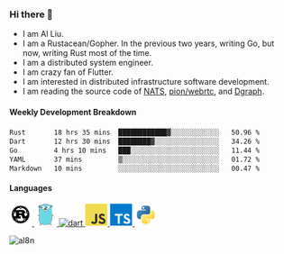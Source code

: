 ### Hi there 👋

<!--
**al8n/al8n** is a ✨ _special_ ✨ repository because its `README.md` (this file) appears on your GitHub profile.

Here are some ideas to get you started:

- 🔭 I’m currently working on ...
- 🌱 I’m currently learning ...
- 👯 I’m looking to collaborate on ...
- 🤔 I’m looking for help with ...
- 💬 Ask me about ...
- 📫 How to reach me: ...
- 😄 Pronouns: ...
- ⚡ Fun fact: ...
-->


- I am Al Liu.
- I am a Rustacean/Gopher. In the previous two years, writing Go, but now, writing Rust most of the time.
- I am a distributed system engineer.
- I am crazy fan of Flutter.
- I am interested in distributed infrastructure software development.
- I am reading the source code of [NATS](https://github.com/nats-io/nats-server), [pion/webrtc](https://github.com/pion/webrtc), and [Dgraph](https://github.com/dgraph/dgraph).

#### Weekly Development Breakdown

<!--START_SECTION:waka-->
```text
Rust       18 hrs 35 mins  ████████████▓░░░░░░░░░░░░   50.96 % 
Dart       12 hrs 30 mins  ████████▓░░░░░░░░░░░░░░░░   34.26 % 
Go         4 hrs 10 mins   ███░░░░░░░░░░░░░░░░░░░░░░   11.44 % 
YAML       37 mins         ▒░░░░░░░░░░░░░░░░░░░░░░░░   01.72 % 
Markdown   10 mins         ░░░░░░░░░░░░░░░░░░░░░░░░░   00.47 % 
```
<!--END_SECTION:waka-->


<h4 align="left">Languages</h4>

<p align="left"> 
<a href="https://www.rust-lang.org" target="_blank"> <img src="https://raw.githubusercontent.com/devicons/devicon/master/icons/rust/rust-plain.svg" alt="rust" width="40" height="40"/> </a> <a href="https://golang.org" target="_blank"> <img src="https://raw.githubusercontent.com/devicons/devicon/master/icons/go/go-original.svg" alt="go" width="40" height="40"/> </a> <a href="https://dart.dev" target="_blank"> <img src="https://www.vectorlogo.zone/logos/dartlang/dartlang-icon.svg" alt="dart" width="40" height="40"/> </a> <a href="https://developer.mozilla.org/en-US/docs/Web/JavaScript" target="_blank"> <img src="https://raw.githubusercontent.com/devicons/devicon/master/icons/javascript/javascript-original.svg" alt="javascript" width="40" height="40"/> </a> <a href="https://www.typescriptlang.org/" target="_blank"> <img src="https://raw.githubusercontent.com/devicons/devicon/master/icons/typescript/typescript-original.svg" alt="typescript" width="40" height="40"/> </a> <a href="https://www.python.org" target="_blank"> <img src="https://raw.githubusercontent.com/devicons/devicon/master/icons/python/python-original.svg" alt="python" width="40" height="40"/> </a> 
</p>


<p><img align="left" src="https://github-readme-stats.vercel.app/api/top-langs?username=al8n&show_icons=true&locale=en&layout=compact" alt="al8n" /></p>

<br>
<br>



